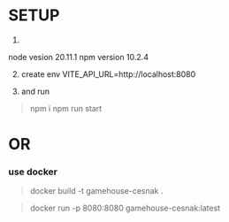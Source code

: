 # SETUP
1. 
node vesion 20.11.1
npm version 10.2.4

2. create env
VITE_API_URL=http://localhost:8080

3. and run 
> npm i
> npm run start

# OR

### use docker

> docker build -t gamehouse-cesnak .

> docker run -p 8080:8080 gamehouse-cesnak:latest
